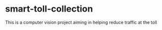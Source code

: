 # smart-toll-collection

This is a computer vision project aiming in helping reduce traffic at the toll
